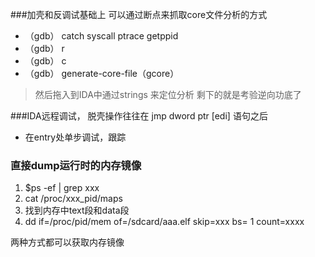 ###加壳和反调试基础上   可以通过断点来抓取core文件分析的方式
* （gdb） catch syscall ptrace getppid 
* （gdb） r
* （gdb） c
* （gdb） generate-core-file（gcore）

> 然后拖入到IDA中通过strings 来定位分析  剩下的就是考验逆向功底了


###IDA远程调试， 脱壳操作往往在 jmp dword ptr [edi] 语句之后
* 在entry处单步调试，跟踪

### 直接dump运行时的内存镜像
1. $ps -ef | grep  xxx
2. cat /proc/xxx_pid/maps
3. 找到内存中text段和data段
4. dd if=/proc/pid/mem  of=/sdcard/aaa.elf  skip=xxx  bs= 1 count=xxxx

两种方式都可以获取内存镜像

